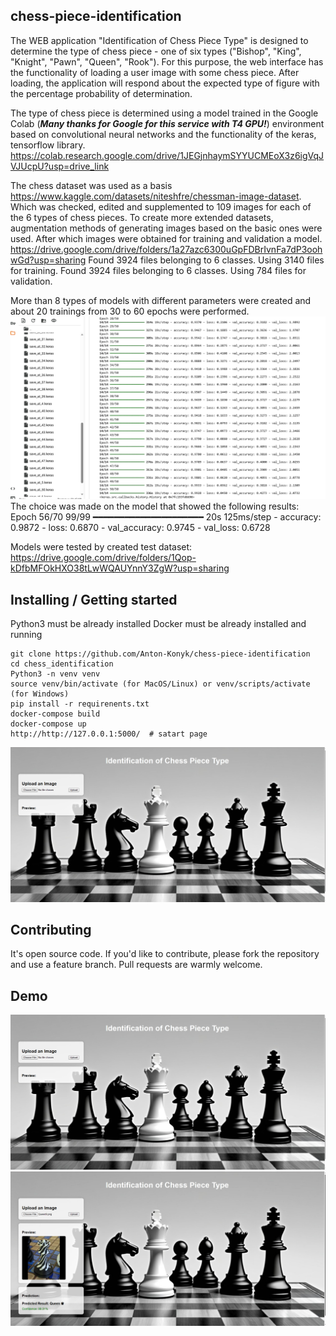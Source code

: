 ## chess-piece-identification 

The WEB application "Identification of Chess Piece Type" is designed to 
determine the type of chess piece - one of six types ("Bishop", "King",
"Knight", "Pawn", "Queen", "Rook").
For this purpose, the web interface has the functionality of loading 
a user image with some chess piece. After loading, the application will 
respond about the expected type of figure with the percentage probability
of determination.

The type of chess piece is determined using a model trained in 
the Google Colab (_**Many thanks for Google for this service with T4 GPU!**_)
environment based on convolutional neural networks and 
the functionality of the keras, tensorflow library.
https://colab.research.google.com/drive/1JEGjnhaymSYYUCMEoX3z6igVqJVJUcpU?usp=drive_link

The chess dataset was used as a basis 
https://www.kaggle.com/datasets/niteshfre/chessman-image-dataset. 
Which was checked, edited and supplemented to 109 images for each of 
the 6 types of chess pieces. To create more extended datasets, 
augmentation methods of generating images based on the basic ones 
were used.
After which images were obtained for training and validation a model.
https://drive.google.com/drive/folders/1a27azc6300uGpFDBrIvnFa7dP3oohwGd?usp=sharing
Found 3924 files belonging to 6 classes.
Using 3140 files for training.
Found 3924 files belonging to 6 classes.
Using 784 files for validation.

More than 8 types of models with different parameters were created and 
about 20 trainings from 30 to 60 epochs were performed.
![train_process.png](README_Screenshots%2Ftrain_process.png)
The choice was made on the model that showed the following results:
Epoch 56/70
99/99 ━━━━━━━━━━━━━━━━━━━━━ 20s 125ms/step - 
accuracy: 0.9872 - loss: 0.6870 - val_accuracy: 0.9745 - val_loss: 0.6728

Models were tested by created test dataset:
https://drive.google.com/drive/folders/1Qop-kDfbMFOkHXO38tLwWQAUYnnY3ZgW?usp=sharing

## Installing / Getting started

Python3 must be already installed
Docker must be already installed and running

```shell
git clone https://github.com/Anton-Konyk/chess-piece-identification
cd chess_identification
Python3 -n venv venv
source venv/bin/activate (for MacOS/Linux) or venv/scripts/activate (for Windows)
pip install -r requirenents.txt
docker-compose build
docker-compose up
http://http://127.0.0.1:5000/  # satart page
```
![start_page.png](README_Screenshots%2Fstart_page.png)

## Contributing

It's open source code.
If you'd like to contribute, please fork the repository and use a feature
branch. Pull requests are warmly welcome.

## Demo
![start_page.png](README_Screenshots%2Fstart_page.png)
![result_page.png](README_Screenshots%2Fresult_page.png)
